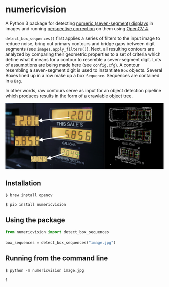 # numericvision

A Python 3 package for detecting
[numeric (seven-segment) displays](https://en.wikipedia.org/wiki/Seven-segment_display) in images
and running [perspective correction](https://en.wikipedia.org/wiki/Perspective_control) on them
using [OpenCV 4](https://opencv.org).

`detect_box_sequences()` first applies a series of filters to the input image to reduce noise, bring
out primary contours and bridge gaps between digit segments (see `images.apply_filters()`). Next,
all resulting contours are analyzed by comparing their geometric properties to a set of criteria
which define what it means for a contour to resemble a seven-segment digit. Lots of assumptions are
being made here (see `config.cfg`). A contour resembling a seven-segment digit is used to
instantiate `Box` objects. Several Boxes lined up in a row make up a box `Sequence`. Sequences are
contained in a `Bag`.

In other words, raw contours serve as input for an object detection pipeline which produces results
in the form of a crawlable object tree.

![Demo](tests/demo.png)

## Installation

```
$ brew install opencv
```
```
$ pip install numericvision
```

## Using the package

```python
from numericvision import detect_box_sequences

box_sequences = detect_box_sequences("image.jpg")
```

## Running from the command line

```
$ python -m numericvision image.jpg
```
f

